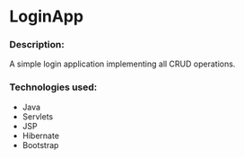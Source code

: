 # LoginApp

### Description:
A simple login application implementing all CRUD operations.

### Technologies used:
  * Java
  * Servlets
  * JSP 
  * Hibernate
  * Bootstrap
  
